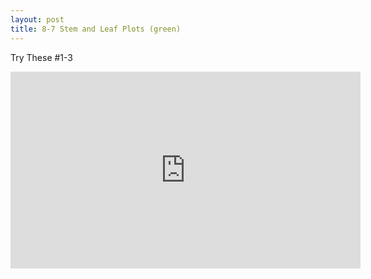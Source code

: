```yaml
---
layout: post
title: 8-7 Stem and Leaf Plots (green)
---
```

Try These #1-3
<iframe width="560" height="315" src="https://www.youtube.com/embed/zzelbw9IkdU" frameborder="0" allowfullscreen></iframe>
